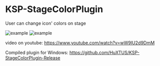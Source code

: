 # KSP-StageColorPlugin
User can change icon' colors on stage

![example](https://pp.userapi.com/c841520/v841520660/115f/0quV67z0Bng.jpg)
![example](https://pp.userapi.com/c841520/v841520660/1166/iplr3zeCaNU.jpg)

video on youtube: https://www.youtube.com/watch?v=wW9lU2d9DmM

Compiled plugin for Windows: https://github.com/HuXTUS/KSP-StageColorPlugin-Release
